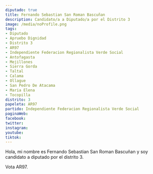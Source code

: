 ```yaml
---
diputado: true
title: Fernando Sebastian San Roman Bascuñan
description: Candidato/a a Diputado/a por el Distrito 3
image: /media/noProfile.png
tags:
- Diputado
- Apruebo Dignidad
- Distrito 3
- AR97
- Independiente Federacion Regionalista Verde Social
- Antofagasta
- Mejillones
- Sierra Gorda
- Taltal
- Calama
- Ollague
- San Pedro De Atacama
- Maria Elena
- Tocopilla
distrito: 3
papeleta: AR97
partido: Independiente Federacion Regionalista Verde Social
paginaWeb:
facebook:
twitter:
instagram:
youtube:
tiktok:
---
```

Hola, mi nombre es Fernando Sebastian San Roman Bascuñan y soy candidato a diputado por el distrito 3.

Vota AR97.